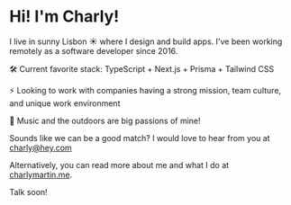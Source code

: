 # Hi! I'm Charly!

I live in sunny Lisbon ☀️ where I design and build apps. I've been working remotely as a software developer since 2016.

🛠️ Current favorite stack: TypeScript + Next.js + Prisma + Tailwind CSS

⚡ Looking to work with companies having a strong mission, team culture, and unique work environment

🤗 Music and the outdoors are big passions of mine!

<!-- 🌳 Today, my main focus is to work with companies aiming to protect or regenerate ecosystems on our beautiful planet. -->

<!-- 🥁 Music is also a passion of mine. As a drummer and DJ, I would be thrilled to work with artists or companies in this space. -->

Sounds like we can be a good match? I would love to hear from you at [charly@hey.com](mailto:charly@hey.com?subject=Your%20Github%20Profile)

Alternatively, you can read more about me and what I do at [charlymartin.me](https://charlymartin.me).

Talk soon!
